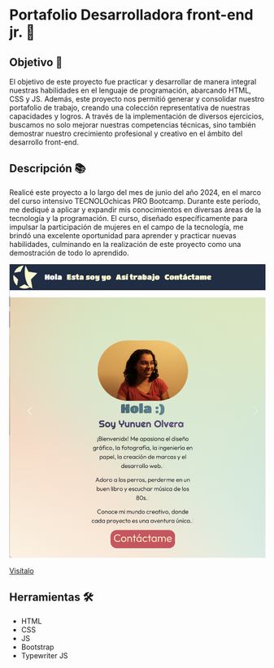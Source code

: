 # Portafolio Desarrolladora front-end jr. 💼  

## Objetivo 🚀  
El objetivo de este proyecto fue practicar y desarrollar de manera integral nuestras habilidades en el lenguaje de programación, abarcando HTML, CSS y JS. Además, este proyecto nos permitió generar y consolidar nuestro portafolio de trabajo, creando una colección representativa de nuestras capacidades y logros. A través de la implementación de diversos ejercicios, buscamos no solo mejorar nuestras competencias técnicas, sino también demostrar nuestro crecimiento profesional y creativo en el ámbito del desarrollo front-end.

## Descripción 📚  
Realicé este proyecto a lo largo del mes de junio del año 2024, en el marco del curso intensivo TECNOLOchicas PRO Bootcamp. Durante este período, me dediqué a aplicar y expandir mis conocimientos en diversas áreas de la tecnología y la programación. El curso, diseñado específicamente para impulsar la participación de mujeres en el campo de la tecnología, me brindó una excelente oportunidad para aprender y practicar nuevas habilidades, culminando en la realización de este proyecto como una demostración de todo lo aprendido.  

![mi-portafolio](mi-portafolio.png)  

[Visítalo](https://yunuenolvera.netlify.app)  

## Herramientas 🛠️
- HTML  
- CSS
- JS
- Bootstrap
- Typewriter JS
